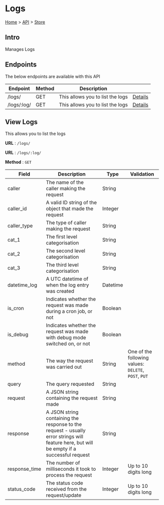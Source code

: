 # Logs
[Home](../../index.md) > [API](../index.md) > [Store](index.md)
## Intro
Manages Logs
## Endpoints
The below endpoints are available with this API

| Endpoint | Method | Description | |
| --- | --- | --- | --- |
| /logs/ | GET | This allows you to list the logs | [Details](#view-logs) |
| /logs/:log/ | GET | This allows you to list the logs | [Details](#view-logs) |

## View Logs
This allows you to list the logs

**URL** : `/logs/`

**URL** : `/logs/:log/`

**Method** : `GET`

| Field | Description | Type | Validation |
| --- | --- | --- | --- |
| caller | The name of the caller making the request | String |  |
| caller_id | A valid ID string of the object that made the request | Integer |  |
| caller_type | The type of caller making the request | String |  |
| cat_1 | The first level categorisation | String |  |
| cat_2 | The second level categorisation | String |  |
| cat_3 | The third level categorisation | String |  |
| datetime_log | A UTC datetime of when the log entry was created | Datetime |  |
| is_cron | Indicates whether the request was made during a cron job, or not | Boolean |  |
| is_debug | Indicates whether the request was made with debug mode switched on, or not | Boolean |  |
| method | The way the request was carried out | String | One of the following values: `DELETE`, `POST`, `PUT` |
| query | The query requested | String |  |
| request | A JSON string containing the request made | String |  |
| response | A JSON string containing the response to the request - usually error strings will feature here, but will be empty if a successful request | String |  |
| response_time | The number of milliseconds it took to process the request | Integer | Up to 10 digits long |
| status_code | The status code received from the request/update | Integer | Up to 10 digits long |
